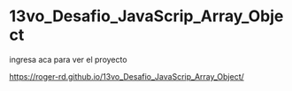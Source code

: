 # 13vo_Desafio_JavaScrip_Array_Object
ingresa aca para ver el proyecto

https://roger-rd.github.io/13vo_Desafio_JavaScrip_Array_Object/
